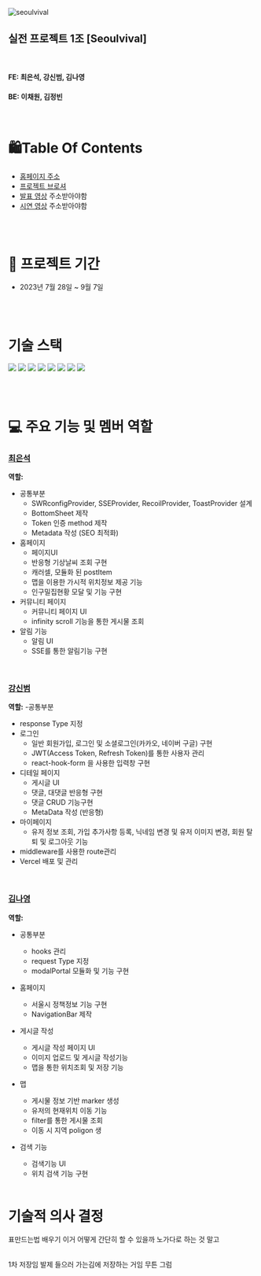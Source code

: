 ![seoulvival](https://github.com/living-in-seoul/frontend/assets/83047601/7005ca70-f9ee-4619-b8af-113fb132b99d)

## 실전 프로젝트 1조 [Seoulvival]

<br />

#### FE: 최은석, 강신범, 김나영
#### BE: 이채원, 김정빈

<br />

# 🛍️Table Of Contents

- <a href='https://seoulvival.com/'>홈페이지 주소</a>
- <a href='https://www.notion.so/SEOULVIVAL-392b247478d740ef82a1adca716b8a19'>프로젝트 브로셔</a>
- <a href=''>발표 영상</a> 주소받아야함
- <a href=''>시연 영상</a> 주소받아야함

<br />
<br />

# 📅 프로젝트 기간

- 2023년 7월 28일 ~ 9월 7일


<br />
<br />

# 기술 스택

<p> 
 <img src="https://img.shields.io/badge/Next.js-000000?style=flat&logo=Next.js&logoColor=white"/>
 <img src="https://img.shields.io/badge/react-61DAFB?style=flat&logo=react&logoColor=000000"/>
  <img src="https://img.shields.io/badge/typescript-1572B6?style=flat&logo=typescript&logoColor=000000"/>
 <img src="https://img.shields.io/badge/javascript-F7DF1E?style=flat&logo=javascript&logoColor=000000"/>
 <img src="https://img.shields.io/badge/recoil-61DAFB?style=flat&logo=recoil&logoColor=000000"/> 
 <img src="https://img.shields.io/badge/SWR-000000?style=flat&logo=vercel&logoColor=white"/> 
 <img src="https://img.shields.io/badge/css-1572B6?style=flat&logo=css3&logoColor=000000"/>
 <img src="https://img.shields.io/badge/tailwindcss-1252B6?style=flat&logo=tailwindcss&logoColor=white"/>
</p>

<br />
<br />

# 💻 주요 기능 및 멤버 역할

### <a href="https://github.com/nonjk2">최은석</a> 

**역할:**
- 공통부분
  - SWRconfigProvider, SSEProvider, RecoilProvider, ToastProvider 설계
  - BottomSheet 제작
  - Token 인증 method 제작
  - Metadata 작성 (SEO 최적화)
- 홈페이지
  - 페이지UI
  - 반응형 기상날씨 조회 구현
  - 캐러셀, 모듈화 된 postItem
  - 맵을 이용한 가시적 위치정보 제공 기능
  - 인구밀집현황 모달 및 기능 구현
- 커뮤니티 페이지
  - 커뮤니티 페이지 UI
  - infinity scroll 기능을 통한 게시물 조회
- 알림 기능
  - 알림 UI
  - SSE를 통한 알림기능 구현
<br/>

### <a href="https://github.com/kangsinbeom">강신범</a> 

**역할:**
-공통부분
  - response Type 지정
- 로그인
  - 일반 회원가입, 로그인 및 소셜로그인(카카오, 네이버 구글) 구현
  - JWT(Access Token, Refresh Token)를 통한 사용자 관리
  - react-hook-form 을 사용한 입력창 구현
- 디테일 페이지
  - 게시글 UI
  - 댓글, 대댓글 반응형 구현
  - 댓글 CRUD 기능구현
  - MetaData 작성 (반응형)
- 마이페이지
  - 유저 정보 조회, 가입 추가사항 등록, 닉네임 변경 및 유저 이미지 변경, 회원 탈퇴 및 로그아웃 기능 
- middleware를 사용한 route관리
- Vercel 배포 및 관리
<br/>

###  <a href='https://github.com/nayoung3669'>김나영</a> 

**역할:**
- 공통부분
  - hooks 관리
  - request Type 지정
  - modalPortal 모듈화 및 기능 구현
- 홈페이지
  - 서울시 정책정보 기능 구현
  - NavigationBar 제작
- 게시글 작성
  - 게시글 작성 페이지 UI
  - 이미지 업로드 및 게시글 작성기능
  - 맵을 통한 위치조회 및 저장 기능
- 맵
  - 게시물 정보 기반 marker 생성
  - 유저의 현재위치 이동 기능
  - filter를 통한 게시물 조회
  - 이동 시 지역 poligon 생
- 검색 기능
  - 검색기능 UI
  - 위치 검색 기능 구현
    

  <br />


# 기술적 의사 결정
표만드는법 배우기 이거 어떻게 간단히 할 수 있을까 노가다로 하는 것 말고

  <br />
1차 저장임 발제 들으러 가는김에 저장하는 거임 무튼 그럼
